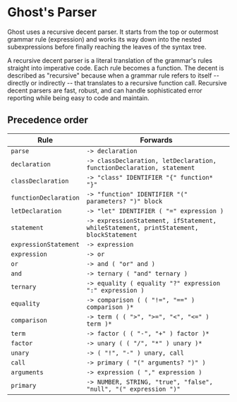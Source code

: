 # Ghost's Parser

Ghost uses a recursive decent parser. It starts from the top or outermost grammar rule (expression) and works its way down into the nested subexpressions before finally reaching the leaves of the syntax tree.

A recursive decent parser is a literal translation of the grammar's rules straight into imperative code. Each rule becomes a function. The decent is described as "recursive" because when a grammar rule refers to itself -- directly or indirectly -- that translates to a recursive function call. Recursive decent parsers are fast, robust, and can handle sophisticated error reporting while being easy to code and maintain.

## Precedence order

| Rule | Forwards |
|------|----------|
| `parse` | `-> declaration` |
| `declaration` | `-> classDeclaration, letDeclaration, functionDeclaration, statement` |
| `classDeclaration` | `-> "class" IDENTIFIER "{" function* "}"` |
| `functionDeclaration` | `-> "function" IDENTIFIER "(" parameters? ")" block` |
| `letDeclaration` | `-> "let" IDENTIFIER ( "=" expression )` |
| `statement` | `-> expressionStatement, ifStatement, whileStatement, printStatement, blockStatement` |
| `expressionStatement` | `-> expression` |
| `expression` | `-> or` |
| `or` | `-> and ( "or" and )` |
| `and` | `-> ternary ( "and" ternary )` |
| `ternary` | `-> equality ( equality "?" expression ":" expression )` |
| `equality` | `-> comparison ( ( "!=", "==" ) comparison )*` |
| `comparison` | `-> term ( ( ">", ">=", "<", "<=" ) term )*` |
| `term` | `-> factor ( ( "-", "+" ) factor )*` |
| `factor` | `-> unary ( ( "/", "*" ) unary )*` |
| `unary` | `-> ( "!", "-" ) unary, call` |
| `call` | `-> primary ( "(" arguments? ")" )` |
| `arguments` | `-> expression ( "," expression )` |
| `primary` | `-> NUMBER, STRING, "true", "false", "null", "(" expression ")" ` |
